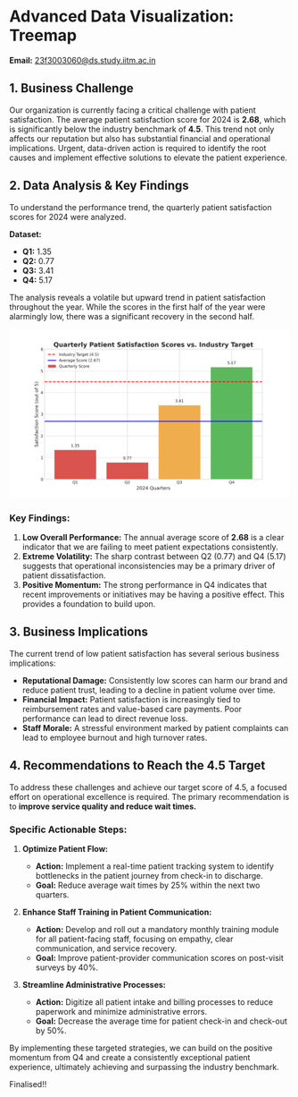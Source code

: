 # Advanced Data Visualization: Treemap

**Email:** 23f3003060@ds.study.iitm.ac.in

## 1. Business Challenge

Our organization is currently facing a critical challenge with patient satisfaction. The average patient satisfaction score for 2024 is **2.68**, which is significantly below the industry benchmark of **4.5**. This trend not only affects our reputation but also has substantial financial and operational implications. Urgent, data-driven action is required to identify the root causes and implement effective solutions to elevate the patient experience.

## 2. Data Analysis & Key Findings

To understand the performance trend, the quarterly patient satisfaction scores for 2024 were analyzed.

**Dataset:**
- **Q1:** 1.35
- **Q2:** 0.77
- **Q3:** 3.41
- **Q4:** 5.17

The analysis reveals a volatile but upward trend in patient satisfaction throughout the year. While the scores in the first half of the year were alarmingly low, there was a significant recovery in the second half.

![Patient Satisfaction Analysis](patient_satisfaction_analysis.png)

### Key Findings:

1.  **Low Overall Performance:** The annual average score of **2.68** is a clear indicator that we are failing to meet patient expectations consistently.
2.  **Extreme Volatility:** The sharp contrast between Q2 (0.77) and Q4 (5.17) suggests that operational inconsistencies may be a primary driver of patient dissatisfaction.
3.  **Positive Momentum:** The strong performance in Q4 indicates that recent improvements or initiatives may be having a positive effect. This provides a foundation to build upon.

## 3. Business Implications

The current trend of low patient satisfaction has several serious business implications:

- **Reputational Damage:** Consistently low scores can harm our brand and reduce patient trust, leading to a decline in patient volume over time.
- **Financial Impact:** Patient satisfaction is increasingly tied to reimbursement rates and value-based care payments. Poor performance can lead to direct revenue loss.
- **Staff Morale:** A stressful environment marked by patient complaints can lead to employee burnout and high turnover rates.

## 4. Recommendations to Reach the 4.5 Target

To address these challenges and achieve our target score of 4.5, a focused effort on operational excellence is required. The primary recommendation is to **improve service quality and reduce wait times.**

### Specific Actionable Steps:

1.  **Optimize Patient Flow:**
    - **Action:** Implement a real-time patient tracking system to identify bottlenecks in the patient journey from check-in to discharge.
    - **Goal:** Reduce average wait times by 25% within the next two quarters.

2.  **Enhance Staff Training in Patient Communication:**
    - **Action:** Develop and roll out a mandatory monthly training module for all patient-facing staff, focusing on empathy, clear communication, and service recovery.
    - **Goal:** Improve patient-provider communication scores on post-visit surveys by 40%.

3.  **Streamline Administrative Processes:**
    - **Action:** Digitize all patient intake and billing processes to reduce paperwork and minimize administrative errors.
    - **Goal:** Decrease the average time for patient check-in and check-out by 50%.

By implementing these targeted strategies, we can build on the positive momentum from Q4 and create a consistently exceptional patient experience, ultimately achieving and surpassing the industry benchmark.

Finalised!!
